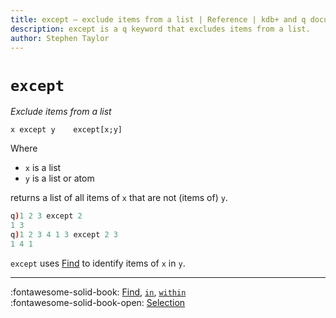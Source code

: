 ```yaml
---
title: except – exclude items from a list | Reference | kdb+ and q documentation
description: except is a q keyword that excludes items from a list.
author: Stephen Taylor
---
```

# `except`



_Exclude items from a list_

```syntax
x except y    except[x;y]
```

Where

-   `x` is a list
-   `y` is a list or atom

returns a list of all items of `x` that are not (items of) `y`.

```q
q)1 2 3 except 2
1 3
q)1 2 3 4 1 3 except 2 3
1 4 1
```

`except` uses [Find](find.md) to identify items of `x` in `y`.

----

:fontawesome-solid-book:
[Find](find.md),
[`in`](in.md),
[`within`](within.md)
<br>
:fontawesome-solid-book-open:
[Selection](../basics/by-topic.md#selection)



